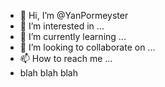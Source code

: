 - 👋 Hi, I’m @YanPormeyster
- 👀 I’m interested in ...
- 🌱 I’m currently learning ...
- 💞️ I’m looking to collaborate on ...
- 📫 How to reach me ...
- blah blah blah
<!---
YanPormeyster/YanPormeyster is a ✨ special ✨ repository because its `README.md` (this file) appears on your GitHub profile.
You can click the Preview link to take a look at your changes.
--->

